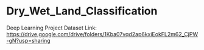 # Dry_Wet_Land_Classification
Deep Learning Project
Dataset Link: https://drive.google.com/drive/folders/1Kba07vqd2ap6kxiEokFL2m62_CjPW-gN?usp=sharing
